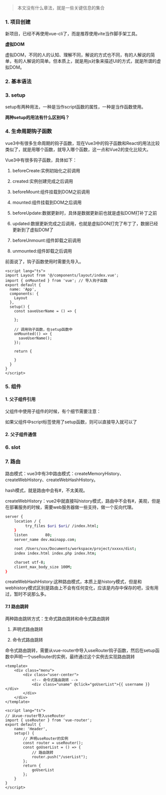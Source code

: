 > 本文没有什么章法，就是一些关键信息的集合

### 1. 项目创建

新项目，已经不再使用vue-cli了，而是推荐使用vite当作脚手架工具。

**虚拟DOM**

虚拟DOM，不同的人的认知、理解不同，解说的方式也不同，有的人解说的简单，有的人解说的简单。但本质上，就是用js对象来描述UI的方式，就是所谓的虚拟DOM。

### 2. 基本语法

### 3. setup

setup有两种用法，一种是当作script函数的属性，一种是当作函数使用。

**两种setup的用法有什么区别吗？**



### 4. 生命周期钩子函数

vue3中有很多生命周期的钩子函数，现在Vue3中的钩子函数和React的用法比较类似了，就是用哪个函数，就导入哪个函数，这一点和Vue2的变化比较大。

Vue3中有很多钩子函数，具体如下：

1. beforeCreate:实例初始化之前调用

2. created:实例创建完成之后调用

3. beforeMount:组件挂载到DOM之前调用

4. mounted:组件挂载到DOM之后调用

5. beforeUpdate:数据更新时，具体是数据更新前也就是虚拟DOM打补丁之前

6. updated:数据更新完成之后调用，也就是虚拟DON打完了布丁了，数据已经更新到了虚拟DOM了

7. beforeUnmount:组件卸载之前调用

8. unmounted:组件卸载之后调用

前面说了，钩子函数使用时需要先导入。

```vue
<script lang="ts">
import Layout from '@/components/layout/index.vue';
import { onMounted } from 'vue'; // 导入钩子函数
export default {
  name: 'App',
  components: {
    Layout
  },
  setup() {
    const saveUserName = () => {
      
    };
    
    // 调用钩子函数，在setup函数中
    onMounted(() => {
      saveUserName();
    });

    return {
      
    }
  }
}
</script>
```

### 5. 组件

#### 1. 父子组件引用

父组件中使用子组件的时候，有个细节需要注意：

如果父组件中script标签使用了setup函数，则可以直接导入就可以了

#### 2. 父子组件通信


### 6. slot



### 7. 路由

路由模式：vue3中有3中路由模式：createMemoryHistory、createWebHistory、createWebHashHistory。

hash模式，就是路由中会有#，不太美观。

createWebHistory：vue2中就直接叫history模式，路由中不会有#，美观，但是在部署服务的时候，需要web服务器做一些支持，做一个反向代理。

```bash
server {
	location / {
		 try_files $uri $uri/ /index.html;
	}
    listen        80;
    server_name dev.mainapp.com;

    root /Users/xxx/Documents/workspace/project/xxxxx/dist;
    index index.html index.php index.htm;

    charset utf-8;
    client_max_body_size 100M;
}
```

createWebHashHistory:这种路由模式，本质上是history模式，但是和webhistory模式区别是路由上不会有任何变化，应该是内存中保存的吧，没有用过，暂时不说那么多。

#### 7.1 路由跳转

两种路由跳转方式：生命式路由跳转和命令式路由跳转

1. 声明式路由跳转

2. 命令式路由跳转

命令式路由跳转，需要从vue-router中导入useRouter钩子函数，然后在setup函数中声明一个useRouter的实例，最终通过这个实例去实现路由跳转

```vue
<template>
    <div class="menu">
        <div class="user-center">
            <!-- 命令式路由跳转 -->
            <div class="uname" @click="goUserList">{{ username }}</div>
        </div>
    </div>
</template>

<script lang="ts">
// 从vue-router导入useRouter
import { useRouter } from 'vue-router';
export default {
    name: 'Header',
    setup() {
        // 声明useRouter的实例
        const router = useRouter();
        const goUserList = () => {
            // 路由跳转
            router.push("/userList");
        };
        return {
            goUserList
        };
    }
}
</script>
```